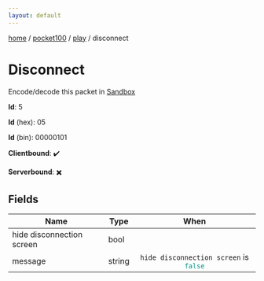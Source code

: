 ```yaml
---
layout: default
---
```


[home](/)  /  [pocket100](/protocol/pocket100)  /  [play](/protocol/pocket100/play)  /  disconnect

# Disconnect

Encode/decode this packet in [Sandbox](../../../sandbox/pocket100#Play.Disconnect)

**Id**: 5

**Id** (hex): 05

**Id** (bin): 00000101

**Clientbound**: ✔️

**Serverbound**: ✖️

## Fields

Name | Type | When
---|---|:---:
hide disconnection screen | bool | 
message | string | <code>hide disconnection screen</code> is <code><span style="color:#009688">false</span></code>
